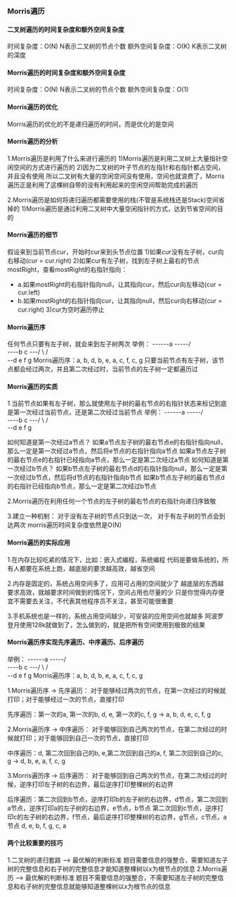 ### Morris遍历

#### 二叉树遍历的时间复杂度和额外空间复杂度
时间复杂度：O(N) N表示二叉树的节点个数
额外空间复杂度：O(K) K表示二叉树的深度

#### Morris遍历的时间复杂度和额外空间复杂度
时间复杂度：O(N) N表示二叉树的节点个数
额外空间复杂度：O(1) 

#### Morris遍历的优化
Morris遍历的优化的不是递归遍历的时间，而是优化的是空间

#### Morris遍历的分析
1.Morris遍历是利用了什么来进行遍历的
1)Morris遍历是利用二叉树上大量指针空闲空间的方式进行遍历的
2)因为二叉树的叶子节点的左指针和右指针都占空间，并且没有使用
所以二叉树有大量的空闲空间没有使用，空间也就浪费了，Morris遍历正是利用了这棵树自带的没有利用起来的空闲空间帮助完成的遍历

2.Morris遍历是如何将递归遍历都需要使用的栈(不管是系统栈还是Stack)空间省掉的
1)Morris遍历是通过利用二叉树中大量空闲指针的方式，达到节省空间的目的

#### Morris遍历的细节
假设来到当前节点cur，开始时cur来到头节点位置
1)如果cur没有左子树，cur向右移动(cur = cur.right)
2)如果cur有左子树，找到左子树上最右的节点mostRight，查看mostRight的右指针指向：
- a.如果mostRight的右指针指向null，让其指向cur，然后cur向左移动(cur = cur.left)
- b.如果mostRight的右指针指向cur，让其指向null，然后cur向右移动(cur = cur.right)
3)cur为空时遍历停止

#### Morris遍历序
任何节点只要有左子树，就会来到左子树两次
举例：
------a
-----/ \
----b   c
---/ \ / \
--d  e f  g
Morris遍历序：a, b, d, b, e, a, c, f, c, g
只要当前节点有左子树，该节点都会经过两次，并且第二次经过时，当前节点的左子树一定都遍历过

#### Morris遍历的实质
1.当前节点如果有左子树，那么就使用左子树的最右节点的右指针状态来标记到底是第一次经过当前节点，还是第二次经过当前节点
举例：
------a
-----/ \
----b   c 
---/ \ / \
--d  e f  g

如何知道是第一次经过a节点？
如果a节点左子树的最右节点e的右指针指向null，那么一定是第一次经过a节点，然后将e节点的右指针指向a节点
如果a节点左子树的最右节点e的右指针已经指向a节点，那么一定是第二次经过a节点
如何知道是第一次经过b节点？
如果b节点左子树的最右节点d的右指针指向null，那么一定是第一次经过b节点，然后将d节点的右指针指向b节点
如果b节点左子树的最右节点d的右指针已经指向b节点，那么一定是第二次经过b节点

2.Morris遍历在利用任何一个节点的左子树的最右节点的右指针向递归序致敬

3.建立一种机制：
对于没有左子树的节点只到达一次，
对于有左子树的节点会到达两次
morris遍历时间复杂度依然是O(N)


#### Morris遍历的实际应用
1.在内存比较吃紧的情况下，比如：嵌入式编程，系统编程
代码是要做系统的，所有人都要在系统上跑，越底层的要求越高效，越省空间

2.内存是固定的，系统占用空间多了，应用可占用的空间就少了
越底层的东西越要求高效，就越要求时间做到的情况下，空间占用也尽量的少
只是你觉得内存便宜不需要去关注，不代表其他程序员不关注，甚至可能很重要

3.手机系统也是一样的，系统占用空间越少，可安装的应用空间也就越多
阿波罗登月使用128k就做到了，怎么做到的，就是把所有空间使用到极致的结果

#### Morris遍历序实现先序遍历、中序遍历、后序遍历
举例：
------a
-----/ \
----b   c
---/ \ / \
--d  e f  g
Morris遍历序：a, b, d, b, e, a, c, f, c, g

1.Morris遍历序 -> 先序遍历：
对于能够经过两次的节点，在第一次经过的时候就打印；对于能够经过一次的节点，直接打印

先序遍历：第一次的a, 第一次的b, d, e, 第一次的c, f, g  -> a, b, d, e, c, f, g

2.Morris遍历序 -> 中序遍历：
对于能够回到自己两次的节点，在第二次经过的时候就打印；对于能够回到自己一次的节点，直接打印

中序遍历：d, 第二次回到自己的b, e,第二次回到自己的a, f, 第二次回到自己的c, g -> d, b, e, a, f, c, g

3.Morris遍历序 -> 后序遍历：
对于能够回到自己两次的节点，在第二次经过的时候，逆序打印左子树的右边界，最后逆序打印整棵树的右边界

后序遍历：第二次回到b节点，逆序打印b的左子树的右边界，d节点，第二次回到a节点，逆序打印a的左子树的右边界，e节点，b节点
第二次回到c节点，逆序打印c的左子树的右边界，f节点，最后逆序打印整棵树的右边界，g节点，c节点，a节点
d, e, b, f, g, c, a

#### 两个比较重要的技巧
1.二叉树的递归套路 --> 最优解的判断标准
题目需要信息的强整合，需要知道左子树的完整信息和右子树的完整信息才能知道整棵树以x为根节点的信息
2.Morris遍历 --> 最优解的判断标准
题目不需要信息的强整合，不需要知道左子树的完整信息和右子树的完整信息就能够知道整棵树以x为根节点的信息